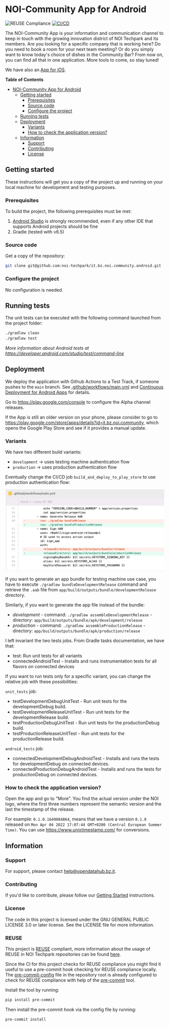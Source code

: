<!--
SPDX-FileCopyrightText: NOI Techpark <digital@noi.bz.it>

SPDX-License-Identifier: CC0-1.0
-->

# NOI-Community App for Android

![REUSE Compliance](https://github.com/noi-techpark/it.bz.noi.community.android/actions/workflows/reuse.yml/badge.svg)
[![CI/CD](https://github.com/noi-techpark/it.bz.noi.community.android/actions/workflows/main.yml/badge.svg)](https://github.com/noi-techpark/it.bz.noi.community.android/actions/workflows/main.yml)

The NOI-Community App is your information and communication channel to keep in
touch with the growing innovation district of NOI Techpark and its members. Are
you looking for a specific company that is working here? Do you need to book a
room for your next team meeting? Or do you simply want to know today's choice of
dishes in the Community Bar? From now on, you can find all that in one
application. More tools to come, so stay tuned!

We have also an [App for
iOS](https://github.com/noi-techpark/it.bz.noi.community.ios).

**Table of Contents**
- [NOI-Community App for Android](#noi-community-app-for-android)
	- [Getting started](#getting-started)
		- [Prerequisites](#prerequisites)
		- [Source code](#source-code)
		- [Configure the project](#configure-the-project)
	- [Running tests](#running-tests)
	- [Deployment](#deployment)
		- [Variants](#variants)
		- [How to check the application version?](#how-to-check-the-application-version)
	- [Information](#information)
		- [Support](#support)
		- [Contributing](#contributing)
		- [License](#license)

## Getting started

These instructions will get you a copy of the project up and running
on your local machine for development and testing purposes.

### Prerequisites

To build the project, the following prerequisites must be met:

1. [Android Studio](https://developer.android.com/studio) is strongly recommended,
   even if any other IDE that supports Android projects should be fine
2. Gradle (tested with v6.5)


### Source code

Get a copy of the repository:

```bash
git clone git@github.com:noi-techpark/it.bz.noi.community.android.git
```

### Configure the project

No configuration is needed.

## Running tests

The unit tests can be executed with the following command launched from the project folder:

```bash
./gradlew clean
./gradlew test
```

*More information about Android tests at https://developer.android.com/studio/test/command-line*

## Deployment

We deploy the application with Github Actions to a Test Track, if someone pushes
to the `main` branch. See
[.github/workflows/main.yml](.github/workflows/main.yml) and [Continuous
Deployment for Android Apps] for details.

Go to https://play.google.com/console to configure the Alpha channel releases.

If the App is still an older version on your phone, please consider to go to
https://play.google.com/store/apps/details?id=it.bz.noi.community, which opens
the Google Play Store and see if it provides a manual update.

### Variants
We have two different build variants:
- `development` -> uses testing machine authentication flow
- `production` -> uses production authentication flow

Eventually change the CI/CD job `build_and_deploy_to_play_store` to use production authentication flow:

![](docs/github-action-diff.png)

If you want to generate an app bundle for testing machine use case, you have to execute `./gradlew bundleDevelopmentRelease` command and retrieve the `.aab` file from `app/build/outputs/bundle/developmentRelease` directory.

Similarly, if you want to generate the app file instead of the bundle:
- _development_
      - command: `./gradlew assembleDevelopmentRelease`
      - directory: `app/build/outputs/bundle/apk/development/release`
- _production_
      - command: `./gradlew assembleProductionRelease`
      - directory: `app/build/outputs/bundle/apk/production/release`

I left invariant the two tests jobs. From Gradle tasks documentation, we have that:
- test: Run unit tests for all variants
- connectedAndroidTest - Installs and runs instrumentation tests for all flavors on connected devices

If you want to run tests only for a specific variant, you can change the relative job with these possibilities:

`unit_tests` job:
- testDevelopmentDebugUnitTest - Run unit tests for the developmentDebug build.
- testDevelopmentReleaseUnitTest - Run unit tests for the developmentRelease build.
- testProductionDebugUnitTest - Run unit tests for the productionDebug build.
- testProductionReleaseUnitTest - Run unit tests for the productionRelease build.

`android_tests` job:
- connectedDevelopmentDebugAndroidTest - Installs and runs the tests for developmentDebug on connected devices.
- connectedProductionDebugAndroidTest - Installs and runs the tests for productionDebug on connected devices.

### How to check the application version?
Open the app and go to "More". You find the actual version under the NOI logo,
where the first three numbers represent the semantic version and the last the
timestamp of the release.

For example: `0.1.0.1649084864`, means that we have a version `0.1.0` released
on `Mon Apr 04 2022 17:07:44 GMT+0200 (Central European Summer Time)`. You can
use https://www.unixtimestamp.com/ for conversions.

[Continuous Deployment for Android Apps]: https://github.com/noi-techpark/odh-docs/wiki/Continuous-Deployment-for-Android-Apps

## Information

### Support

For support, please contact [help@opendatahub.bz.it](mailto:help@opendatahub.bz.it).

### Contributing

If you'd like to contribute, please follow our [Getting
Started](https://github.com/noi-techpark/odh-docs/wiki/Contributor-Guidelines:-Getting-started)
instructions.

### License

The code in this project is licensed under the GNU GENERAL PUBLIC LICENSE 3.0 or
later license. See the LICENSE file for more information.

### REUSE

This project is [REUSE](https://reuse.software) compliant, more information about the usage of REUSE in NOI Techpark repositories can be found [here](https://github.com/noi-techpark/odh-docs/wiki/Guidelines-for-developers-and-licenses#guidelines-for-contributors-and-new-developers).

Since the CI for this project checks for REUSE compliance you might find it useful to use a pre-commit hook checking for REUSE compliance locally. The [pre-commit-config](.pre-commit-config.yaml) file in the repository root is already configured to check for REUSE compliance with help of the [pre-commit](https://pre-commit.com) tool.

Install the tool by running:
```bash
pip install pre-commit
```
Then install the pre-commit hook via the config file by running:
```bash
pre-commit install
```
